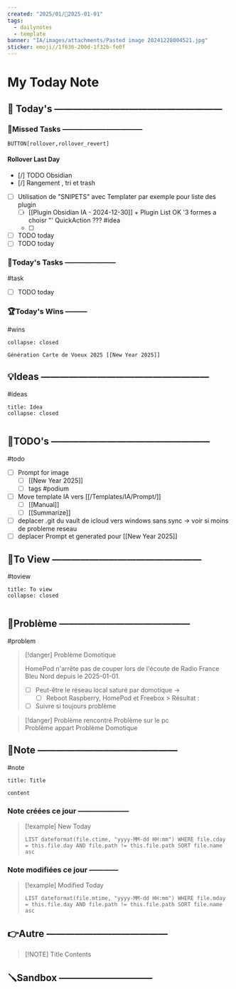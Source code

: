 ```yaml
---
created: "2025/01/📒2025-01-01"
tags:
  - dailynotes
  - template
banner: "IA/images/attachments/Pasted image 20241228004521.jpg"
sticker: emoji//1f636-200d-1f32b-fe0f
---
```

# My Today Note

## 📅 Today's ——————————————————

### 🥷Missed Tasks ———————————

`BUTTON[rollover,rollover_revert]`
#### Rollover Last Day
- [/] TODO Obsidian
- [/] Rangement , tri et trash 
- [ ] Utilisation de "SNIPETS" avec Templater par exemple pour liste des plugin
	- [ ] [[Plugin Obsidian IA - 2024-12-30]] +  Plugin List OK  '3 formes a choisr "' QuickAction ??? #idea
	- [ ] 
- [ ] TODO today
- [ ] TODO today
### 🚀Today's Tasks ———————
#task

- [ ] TODO today
### 🏆Today's Wins ———
#wins

```ad-success
collapse: closed

Génération Carte de Voeux 2025 [[New Year 2025]]

```

## 💡Ideas ——————————————————
#ideas 

```ad-attention
title: Idea
collapse: closed


```
## 📎TODO's —————————————————
#todo
- [ ] Prompt  for image
	- [ ] [[New Year 2025]]
	- [ ] tags #podium  
- [ ] Move template IA vers  [[/Templates/IA/Prompt/]] 
	- [ ] [[Manual]] 
	- [ ] [[Summarize]]
- [ ] deplacer .git du vault de icloud vers windows sans sync -> voir si moins de probleme reseau
- [ ] deplacer Prompt et generated pour [[New Year 2025]]

## 👀To View ————————————————
#toview 

```ad-hint
title: To view
collapse: closed


```
## 🚨Problème ——————————————
#problem

> [!danger] Problème Domotique 
> 
> HomePod n'arrête pas de couper lors de l'écoute de Radio France Bleu Nord depuis le 2025-01-01. 
> - [ ] Peut-être le réseau local saturé par domotique → 
> 	- [ ] Reboot Raspberry, HomePod et Freebox > Résultat : 
> - [ ] Suivre si toujours problème

> [!danger] Problème rencontré 
> Problème sur le pc  
> Problème appart
> Problème Domotique

## 📝Note ———————————————
#note

```ad-note
title: Title

content 
```
### Note créées ce jour ———————
> [!example] New Today
> ```dataview
> LIST dateformat(file.ctime, "yyyy-MM-dd HH:mm") WHERE file.cday = this.file.day AND file.path != this.file.path SORT file.name asc
> ```
> 
### Note modifiées ce jour ————
> [!example] Modified Today
> ```dataview 
> LIST dateformat(file.mtime, "yyyy-MM-dd HH:mm") WHERE file.mday = this.file.day AND file.path != this.file.path SORT file.name asc
> ```
> 

## 👉Autre —————————————

> [!NOTE] Title
> Contents
## 🪛Sandbox ——————————

